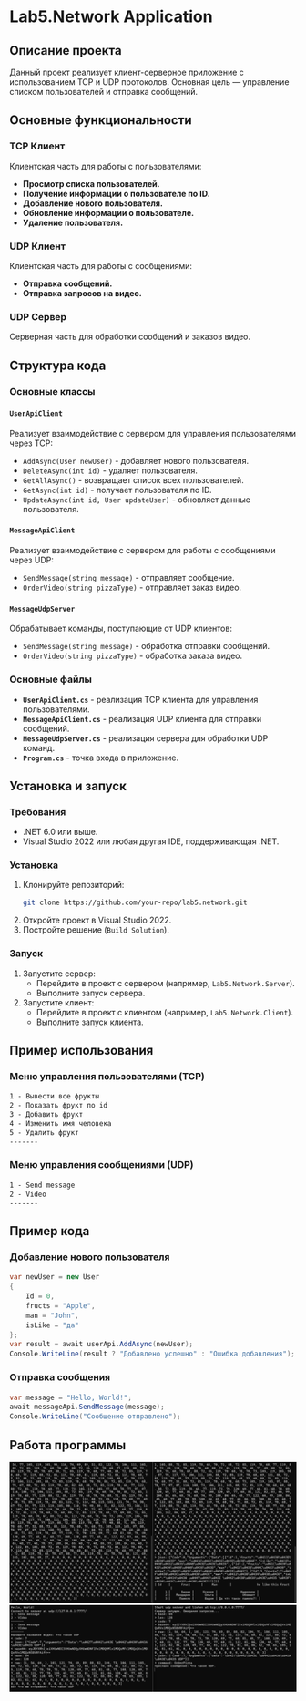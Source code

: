 # Lab5.Network Application

## Описание проекта
Данный проект реализует клиент-серверное приложение с использованием TCP и UDP протоколов. Основная цель — управление списком пользователей и отправка сообщений.

## Основные функциональности

### TCP Клиент
Клиентская часть для работы с пользователями:
- **Просмотр списка пользователей.**
- **Получение информации о пользователе по ID.**
- **Добавление нового пользователя.**
- **Обновление информации о пользователе.**
- **Удаление пользователя.**

### UDP Клиент
Клиентская часть для работы с сообщениями:
- **Отправка сообщений.**
- **Отправка запросов на видео.**

### UDP Сервер
Серверная часть для обработки сообщений и заказов видео.

## Структура кода

### Основные классы

#### `UserApiClient`
Реализует взаимодействие с сервером для управления пользователями через TCP:
- `AddAsync(User newUser)` - добавляет нового пользователя.
- `DeleteAsync(int id)` - удаляет пользователя.
- `GetAllAsync()` - возвращает список всех пользователей.
- `GetAsync(int id)` - получает пользователя по ID.
- `UpdateAsync(int id, User updateUser)` - обновляет данные пользователя.

#### `MessageApiClient`
Реализует взаимодействие с сервером для работы с сообщениями через UDP:
- `SendMessage(string message)` - отправляет сообщение.
- `OrderVideo(string pizzaType)` - отправляет заказ видео.

#### `MessageUdpServer`
Обрабатывает команды, поступающие от UDP клиентов:
- `SendMessage(string message)` - обработка отправки сообщений.
- `OrderVideo(string pizzaType)` - обработка заказа видео.

### Основные файлы
- **`UserApiClient.cs`** - реализация TCP клиента для управления пользователями.
- **`MessageApiClient.cs`** - реализация UDP клиента для отправки сообщений.
- **`MessageUdpServer.cs`** - реализация сервера для обработки UDP команд.
- **`Program.cs`** - точка входа в приложение.

## Установка и запуск

### Требования
- .NET 6.0 или выше.
- Visual Studio 2022 или любая другая IDE, поддерживающая .NET.

### Установка
1. Клонируйте репозиторий:
   ```bash
   git clone https://github.com/your-repo/lab5.network.git
   ```
2. Откройте проект в Visual Studio 2022.
3. Постройте решение (`Build Solution`).

### Запуск
1. Запустите сервер:
   - Перейдите в проект с сервером (например, `Lab5.Network.Server`).
   - Выполните запуск сервера.
2. Запустите клиент:
   - Перейдите в проект с клиентом (например, `Lab5.Network.Client`).
   - Выполните запуск клиента.

## Пример использования

### Меню управления пользователями (TCP)
```
1 - Вывести все фрукты
2 - Показать фрукт по id
3 - Добавить фрукт
4 - Изменить имя человека
5 - Удалить фрукт
-------
```

### Меню управления сообщениями (UDP)
```
1 - Send message
2 - Video
-------
```

## Пример кода

### Добавление нового пользователя
```csharp
var newUser = new User
{
    Id = 0,
    fructs = "Apple",
    man = "John",
    isLike = "да"
};
var result = await userApi.AddAsync(newUser);
Console.WriteLine(result ? "Добавлено успешно" : "Ошибка добавления");
```

### Отправка сообщения
```csharp
var message = "Hello, World!";
await messageApi.SendMessage(message);
Console.WriteLine("Сообщение отправлено");
```


## Работа программы

![](TCP.png)
![](UDP.png)

